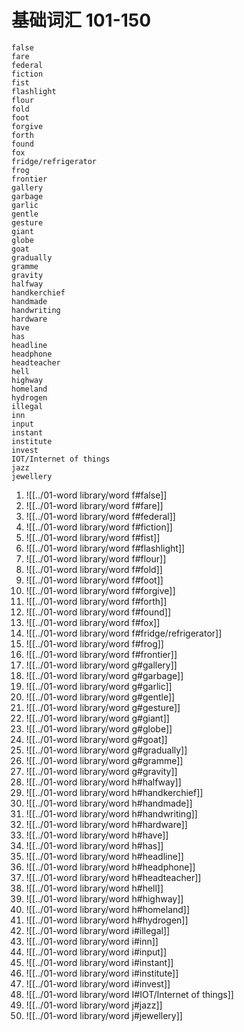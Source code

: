 # 基础词汇 101-150

	false
	fare
	federal
	fiction
	fist
	flashlight
	flour
	fold
	foot
	forgive
	forth
	found
	fox
	fridge/refrigerator
	frog
	frontier
	gallery
	garbage
	garlic
	gentle
	gesture
	giant
	globe
	goat
	gradually
	gramme
	gravity
	halfway
	handkerchief
	handmade
	handwriting
	hardware
	have
	has
	headline
	headphone
	headteacher
	hell
	highway
	homeland
	hydrogen
	illegal
	inn
	input
	instant
	institute
	invest
	IOT/Internet of things
	jazz
	jewellery


1. ![[../01-word library/word f#false]]
2. ![[../01-word library/word f#fare]]
3. ![[../01-word library/word f#federal]]
4. ![[../01-word library/word f#fiction]]
5. ![[../01-word library/word f#fist]]
6. ![[../01-word library/word f#flashlight]]
7. ![[../01-word library/word f#flour]]
8. ![[../01-word library/word f#fold]]
9. ![[../01-word library/word f#foot]]
10. ![[../01-word library/word f#forgive]]
11. ![[../01-word library/word f#forth]]
12. ![[../01-word library/word f#found]]
13. ![[../01-word library/word f#fox]]
14. ![[../01-word library/word f#fridge/refrigerator]]
15. ![[../01-word library/word f#frog]]
16. ![[../01-word library/word f#frontier]]
17. ![[../01-word library/word g#gallery]]
18. ![[../01-word library/word g#garbage]]
19. ![[../01-word library/word g#garlic]]
20. ![[../01-word library/word g#gentle]]
21. ![[../01-word library/word g#gesture]]
22. ![[../01-word library/word g#giant]]
23. ![[../01-word library/word g#globe]]
24. ![[../01-word library/word g#goat]]
25. ![[../01-word library/word g#gradually]]
26. ![[../01-word library/word g#gramme]]
27. ![[../01-word library/word g#gravity]]
28. ![[../01-word library/word h#halfway]]
29. ![[../01-word library/word h#handkerchief]]
30. ![[../01-word library/word h#handmade]]
31. ![[../01-word library/word h#handwriting]]
32. ![[../01-word library/word h#hardware]]
33. ![[../01-word library/word h#have]]
34. ![[../01-word library/word h#has]]
35. ![[../01-word library/word h#headline]]
36. ![[../01-word library/word h#headphone]]
37. ![[../01-word library/word h#headteacher]]
38. ![[../01-word library/word h#hell]]
39. ![[../01-word library/word h#highway]]
40. ![[../01-word library/word h#homeland]]
41. ![[../01-word library/word h#hydrogen]]
42. ![[../01-word library/word i#illegal]]
43. ![[../01-word library/word i#inn]]
44. ![[../01-word library/word i#input]]
45. ![[../01-word library/word i#instant]]
46. ![[../01-word library/word i#institute]]
47. ![[../01-word library/word i#invest]]
48. ![[../01-word library/word I#IOT/Internet of things]]
49. ![[../01-word library/word j#jazz]]
50. ![[../01-word library/word j#jewellery]]



